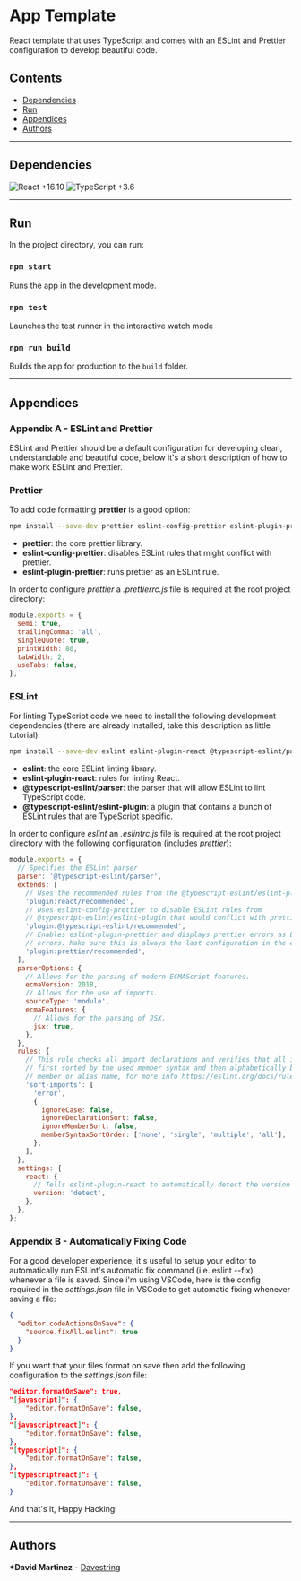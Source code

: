 # App Template

React template that uses TypeScript and comes with an ESLint and Prettier configuration to develop beautiful code.

## Contents

- [Dependencies](#dependencies)
- [Run](#run)
- [Appendices](#Appendices)
- [Authors](#Authors)

---

## Dependencies

![React +16.10](https://img.shields.io/badge/React-+16.10-blue.svg)
![TypeScript +3.6](https://img.shields.io/badge/TypeScript-+3.6-lightgrey.svg)

---

## Run

In the project directory, you can run:

### `npm start`

Runs the app in the development mode.

### `npm test`

Launches the test runner in the interactive watch mode

### `npm run build`

Builds the app for production to the `build` folder.

---

## Appendices

### Appendix A - ESLint and Prettier

ESLint and Prettier should be a default configuration for developing clean, understandable and beautiful code, below it's a short description of how to make work ESLint and Prettier.

### Prettier

To add code formatting **prettier** is a good option:

```bash
npm install --save-dev prettier eslint-config-prettier eslint-plugin-prettier
```

- **prettier**: the core prettier library.
- **eslint-config-prettier**: disables ESLint rules that might conflict with prettier.
- **eslint-plugin-prettier**: runs prettier as an ESLint rule.

In order to configure _prettier_ a _.prettierrc.js_ file is required at the root project directory:

```js
module.exports = {
  semi: true,
  trailingComma: 'all',
  singleQuote: true,
  printWidth: 80,
  tabWidth: 2,
  useTabs: false,
};
```

### ESLint

For linting TypeScript code we need to install the following development dependencies (there are already installed, take this description as little tutorial):

```bash
npm install --save-dev eslint eslint-plugin-react @typescript-eslint/parser @typescript-eslint/eslint-plugin
```

- **eslint**: the core ESLint linting library.
- **eslint-plugin-react**: rules for linting React.
- **@typescript-eslint/parser**: the parser that will allow ESLint to lint TypeScript code.
- **@typescript-eslint/eslint-plugin**: a plugin that contains a bunch of ESLint rules that are TypeScript specific.

In order to configure _eslint_ an _.eslintrc.js_ file is required at the root project directory with the following configuration (includes _prettier_):

```js
module.exports = {
  // Specifies the ESLint parser
  parser: '@typescript-eslint/parser',
  extends: [
    // Uses the recommended rules from the @typescript-eslint/eslint-plugin.
    'plugin:react/recommended',
    // Uses eslint-config-prettier to disable ESLint rules from
    // @typescript-eslint/eslint-plugin that would conflict with prettier.
    'plugin:@typescript-eslint/recommended',
    // Enables eslint-plugin-prettier and displays prettier errors as ESLint
    // errors. Make sure this is always the last configuration in the extends array.
    'plugin:prettier/recommended',
  ],
  parserOptions: {
    // Allows for the parsing of modern ECMAScript features.
    ecmaVersion: 2018,
    // Allows for the use of imports.
    sourceType: 'module',
    ecmaFeatures: {
      // Allows for the parsing of JSX.
      jsx: true,
    },
  },
  rules: {
    // This rule checks all import declarations and verifies that all imports are
    // first sorted by the used member syntax and then alphabetically by the first
    // member or alias name, for more info https://eslint.org/docs/rules/sort-imports.
    'sort-imports': [
      'error',
      {
        ignoreCase: false,
        ignoreDeclarationSort: false,
        ignoreMemberSort: false,
        memberSyntaxSortOrder: ['none', 'single', 'multiple', 'all'],
      },
    ],
  },
  settings: {
    react: {
      // Tells eslint-plugin-react to automatically detect the version of React.
      version: 'detect',
    },
  },
};
```

### Appendix B - Automatically Fixing Code

For a good developer experience, it's useful to setup your editor to automatically run ESLint's automatic fix command (i.e. eslint --fix) whenever a file is saved. Since i'm using VSCode, here is the config required in the _settings.json_ file in VSCode to get automatic fixing whenever saving a file:

```json
{
  "editor.codeActionsOnSave": {
    "source.fixAll.eslint": true
  }
}
```

If you want that your files format on save then add the following configuration to the _settings.json_ file:

```json
"editor.formatOnSave": true,
"[javascript]": {
    "editor.formatOnSave": false,
},
"[javascriptreact]": {
    "editor.formatOnSave": false,
},
"[typescript]": {
    "editor.formatOnSave": false,
},
"[typescriptreact]": {
    "editor.formatOnSave": false,
}
```

And that's it, Happy Hacking!

---

## Authors

**\*David Martinez** - [Davestring](https://github.com/Davestring)
